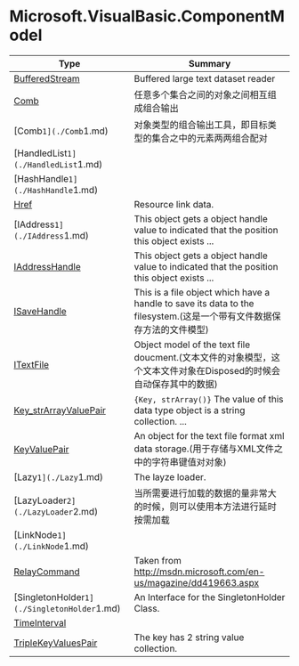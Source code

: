 ﻿
# Microsoft.VisualBasic.ComponentModel

|Type|Summary|
|----|-------|
|[BufferedStream](./BufferedStream.md)|Buffered large text dataset reader|
|[Comb](./Comb.md)|任意多个集合之间的对象之间相互组成组合输出|
|[Comb`1](./Comb`1.md)|对象类型的组合输出工具，即目标类型的集合之中的元素两两组合配对|
|[HandledList`1](./HandledList`1.md)||
|[HashHandle`1](./HashHandle`1.md)||
|[Href](./Href.md)|Resource link data.|
|[IAddress`1](./IAddress`1.md)|This object gets a object handle value to indicated that the position this object exists  ...|
|[IAddressHandle](./IAddressHandle.md)|This object gets a object handle value to indicated that the position this object exists  ...|
|[ISaveHandle](./ISaveHandle.md)|This is a file object which have a handle to save its data to the filesystem.(这是一个带有文件数据保存方法的文件模型)|
|[ITextFile](./ITextFile.md)|Object model of the text file doucment.(文本文件的对象模型，这个文本文件对象在Disposed的时候会自动保存其中的数据)|
|[Key_strArrayValuePair](./Key_strArrayValuePair.md)|``{Key, strArray()}`` The value of this data type object is a string collection. ...|
|[KeyValuePair](./KeyValuePair.md)|An object for the text file format xml data storage.(用于存储与XML文件之中的字符串键值对对象)|
|[Lazy`1](./Lazy`1.md)|The layze loader.|
|[LazyLoader`2](./LazyLoader`2.md)|当所需要进行加载的数据的量非常大的时候，则可以使用本方法进行延时按需加载|
|[LinkNode`1](./LinkNode`1.md)||
|[RelayCommand](./RelayCommand.md)|Taken from http://msdn.microsoft.com/en-us/magazine/dd419663.aspx|
|[SingletonHolder`1](./SingletonHolder`1.md)|An Interface for the SingletonHolder Class.|
|[TimeInterval](./TimeInterval.md)||
|[TripleKeyValuesPair](./TripleKeyValuesPair.md)|The key has 2 string value collection.|

